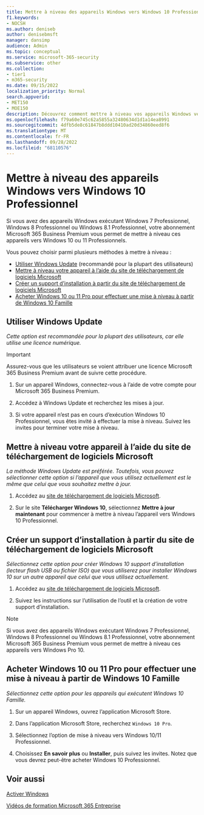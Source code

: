 ```yaml
---
title: Mettre à niveau des appareils Windows vers Windows 10 Professionnel
f1.keywords:
- NOCSH
ms.author: deniseb
author: denisebmsft
manager: dansimp
audience: Admin
ms.topic: conceptual
ms.service: microsoft-365-security
ms.subservice: other
ms.collection:
- tier1
- m365-security
ms.date: 09/15/2022
localization_priority: Normal
search.appverid:
- MET150
- MOE150
description: Découvrez comment mettre à niveau vos appareils Windows vers Windows 10 Professionnel avec Microsoft 365 Business Premium.
ms.openlocfilehash: f79a60e745c62a5855a32480634d1d1a14ea8991
ms.sourcegitcommit: 4dfb5de8c61847b8ddd10410ad20d34860eed8f6
ms.translationtype: MT
ms.contentlocale: fr-FR
ms.lasthandoff: 09/28/2022
ms.locfileid: "68110576"
---
```

# <a name="upgrade-windows-devices-to-windows-10-pro"></a>Mettre à niveau des appareils Windows vers Windows 10 Professionnel

Si vous avez des appareils Windows exécutant Windows 7 Professionnel, Windows 8 Professionnel ou Windows 8.1 Professionnel, votre abonnement Microsoft 365 Business Premium vous permet de mettre à niveau ces appareils vers Windows 10 ou 11 Professionnels.  

Vous pouvez choisir parmi plusieurs méthodes à mettre à niveau :

- [Utiliser Windows Update](#use-windows-update) (recommandé pour la plupart des utilisateurs)
- [Mettre à niveau votre appareil à l’aide du site de téléchargement de logiciels Microsoft](#upgrade-your-device-using-the-microsoft-software-download-site)
- [Créer un support d’installation à partir du site de téléchargement de logiciels Microsoft](#create-installation-media-from-the-microsoft-software-download-site)
- [Acheter Windows 10 ou 11 Pro pour effectuer une mise à niveau à partir de Windows 10 Famille](#purchase-windows-10-or-11-pro-to-upgrade-from-windows-10-home)

## <a name="use-windows-update"></a>Utiliser Windows Update

*Cette option est recommandée pour la plupart des utilisateurs, car elle utilise une licence numérique.*

> [!IMPORTANT]
> Assurez-vous que les utilisateurs se voient attribuer une licence Microsoft 365 Business Premium avant de suivre cette procédure.

1. Sur un appareil Windows, connectez-vous à l’aide de votre compte pour Microsoft 365 Business Premium.

2. Accédez à Windows Update et recherchez les mises à jour. 

3. Si votre appareil n’est pas en cours d’exécution Windows 10 Professionnel, vous êtes invité à effectuer la mise à niveau. Suivez les invites pour terminer votre mise à niveau.

## <a name="upgrade-your-device-using-the-microsoft-software-download-site"></a>Mettre à niveau votre appareil à l’aide du site de téléchargement de logiciels Microsoft
  
*La méthode Windows Update est préférée. Toutefois, vous pouvez sélectionner cette option si l’appareil que vous utilisez actuellement est le même que celui que vous souhaitez mettre à jour.* 

1. Accédez au [site de téléchargement de logiciels Microsoft](https://go.microsoft.com/fwlink/?LinkID=836951).

2. Sur le site **Télécharger Windows 10**, sélectionnez **Mettre à jour maintenant** pour commencer à mettre à niveau l’appareil vers Windows 10 Professionnel. 

## <a name="create-installation-media-from-the-microsoft-software-download-site"></a>Créer un support d’installation à partir du site de téléchargement de logiciels Microsoft

*Sélectionnez cette option pour créer Windows 10 support d’installation (lecteur flash USB ou fichier ISO) que vous utiliserez pour installer Windows 10 sur un autre appareil que celui que vous utilisez actuellement.*
    
1. Accédez au [site de téléchargement de logiciels Microsoft](https://go.microsoft.com/fwlink/?LinkID=836960).

2. Suivez les instructions sur l’utilisation de l’outil et la création de votre support d’installation. 

> [!NOTE]
> Si vous avez des appareils Windows exécutant Windows 7 Professionnel, Windows 8 Professionnel ou Windows 8.1 Professionnel, votre abonnement Microsoft 365 Business Premium vous permet de mettre à niveau ces appareils vers Windows Pro 10.

## <a name="purchase-windows-10-or-11-pro-to-upgrade-from-windows-10-home"></a>Acheter Windows 10 ou 11 Pro pour effectuer une mise à niveau à partir de Windows 10 Famille

*Sélectionnez cette option pour les appareils qui exécutent Windows 10 Famille.*

1. Sur un appareil Windows, ouvrez l’application Microsoft Store.

2. Dans l’application Microsoft Store, recherchez `Windows 10 Pro`.

3. Sélectionnez l’option de mise à niveau vers Windows 10/11 Professionnel.

4. Choisissez **En savoir plus** ou **Installer**, puis suivez les invites. Notez que vous devrez peut-être acheter Windows 10 Professionnel.
  
## <a name="see-also"></a>Voir aussi

[Activer Windows](https://support.microsoft.com/windows/activate-windows-c39005d4-95ee-b91e-b399-2820fda32227#WindowsVersion=Windows_10)

[Vidéos de formation Microsoft 365 Entreprise](https://go.microsoft.com/fwlink/?linkid=2197659)


